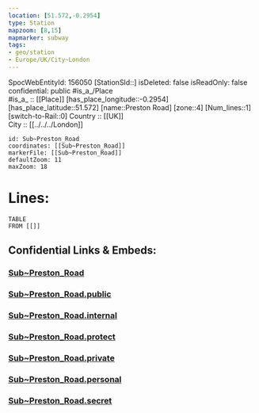 ```yaml
---
location: [51.572,-0.2954] 
type: Station 
mapzoom: [8,15] 
mapmarker: subway 
tags:
- geo/station
- Europe/UK/City~London
---
```

SpocWebEntityId: 156050
[StationSId::] 
isDeleted: false
isReadOnly: false
confidential: public
#is_a_/Place  
#is_a_ :: [[Place]] 
[has_place_longitude::-0.2954] 
[has_place_latitude::51.572] 
[name::Preston Road] 
[zone::4] 
[Num_lines::1] 
[switch-to-Rail::0] 
Country :: [[UK]]  
City :: [[../../../London]]  


```leaflet
id: Sub~Preston_Road
coordinates: [[Sub~Preston_Road]] 
markerFile: [[Sub~Preston_Road]] 
defaultZoom: 11 
maxZoom: 18
```


# Lines: 
```dataview
TABLE 
FROM [[]] 
```


## Confidential Links & Embeds: 

### [Sub~Preston_Road](/_Standards/Earth/Continent/Europe/Europe~North/UK/England/Regions~England/London,Greater/cities~GreaterLondon/Underground/Station/Sub~Preston_Road.md) 

### [Sub~Preston_Road.public](/_public/Earth/Continent/Europe/Europe~North/UK/England/Regions~England/London,Greater/cities~GreaterLondon/Underground/Station/Sub~Preston_Road.public.md) 

### [Sub~Preston_Road.internal](/_internal/Earth/Continent/Europe/Europe~North/UK/England/Regions~England/London,Greater/cities~GreaterLondon/Underground/Station/Sub~Preston_Road.internal.md) 

### [Sub~Preston_Road.protect](/_protect/Earth/Continent/Europe/Europe~North/UK/England/Regions~England/London,Greater/cities~GreaterLondon/Underground/Station/Sub~Preston_Road.protect.md) 

### [Sub~Preston_Road.private](/_private/Earth/Continent/Europe/Europe~North/UK/England/Regions~England/London,Greater/cities~GreaterLondon/Underground/Station/Sub~Preston_Road.private.md) 

### [Sub~Preston_Road.personal](/_personal/Earth/Continent/Europe/Europe~North/UK/England/Regions~England/London,Greater/cities~GreaterLondon/Underground/Station/Sub~Preston_Road.personal.md) 

### [Sub~Preston_Road.secret](/_secret/Earth/Continent/Europe/Europe~North/UK/England/Regions~England/London,Greater/cities~GreaterLondon/Underground/Station/Sub~Preston_Road.secret.md)

